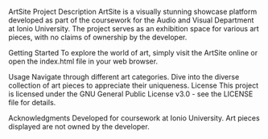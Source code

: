 
ArtSite
Project Description
ArtSite is a visually stunning showcase platform developed as part of the coursework for the Audio and Visual Department at Ionio University. The project serves as an exhibition space for various art pieces, with no claims of ownership by the developer.

Getting Started
To explore the world of art, simply visit the ArtSite online or open the index.html file in your web browser.

Usage
Navigate through different art categories.
Dive into the diverse collection of art pieces to appreciate their uniqueness.
License
This project is licensed under the GNU General Public License v3.0 - see the LICENSE file for details.

Acknowledgments
Developed for coursework at Ionio University.
Art pieces displayed are not owned by the developer.
